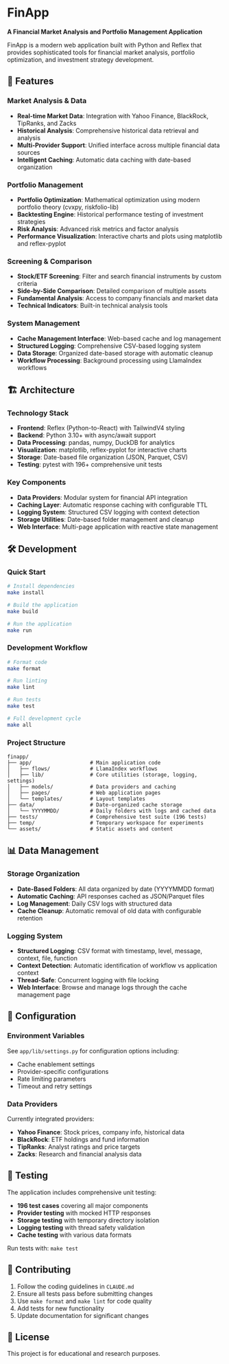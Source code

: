 # FinApp

**A Financial Market Analysis and Portfolio Management Application**

FinApp is a modern web application built with Python and Reflex that provides sophisticated tools for financial market analysis, portfolio optimization, and investment strategy development.

## 🚀 Features

### Market Analysis & Data
- **Real-time Market Data**: Integration with Yahoo Finance, BlackRock, TipRanks, and Zacks
- **Historical Analysis**: Comprehensive historical data retrieval and analysis
- **Multi-Provider Support**: Unified interface across multiple financial data sources
- **Intelligent Caching**: Automatic data caching with date-based organization

### Portfolio Management
- **Portfolio Optimization**: Mathematical optimization using modern portfolio theory (cvxpy, riskfolio-lib)
- **Backtesting Engine**: Historical performance testing of investment strategies
- **Risk Analysis**: Advanced risk metrics and factor analysis
- **Performance Visualization**: Interactive charts and plots using matplotlib and reflex-pyplot

### Screening & Comparison
- **Stock/ETF Screening**: Filter and search financial instruments by custom criteria
- **Side-by-Side Comparison**: Detailed comparison of multiple assets
- **Fundamental Analysis**: Access to company financials and market data
- **Technical Indicators**: Built-in technical analysis tools

### System Management
- **Cache Management Interface**: Web-based cache and log management
- **Structured Logging**: Comprehensive CSV-based logging system
- **Data Storage**: Organized date-based storage with automatic cleanup
- **Workflow Processing**: Background processing using LlamaIndex workflows

## 🏗️ Architecture

### Technology Stack
- **Frontend**: Reflex (Python-to-React) with TailwindV4 styling
- **Backend**: Python 3.10+ with async/await support
- **Data Processing**: pandas, numpy, DuckDB for analytics
- **Visualization**: matplotlib, reflex-pyplot for interactive charts
- **Storage**: Date-based file organization (JSON, Parquet, CSV)
- **Testing**: pytest with 196+ comprehensive unit tests

### Key Components
- **Data Providers**: Modular system for financial API integration
- **Caching Layer**: Automatic response caching with configurable TTL
- **Logging System**: Structured CSV logging with context detection
- **Storage Utilities**: Date-based folder management and cleanup
- **Web Interface**: Multi-page application with reactive state management

## 🛠️ Development

### Quick Start
```bash
# Install dependencies
make install

# Build the application
make build

# Run the application
make run
```

### Development Workflow
```bash
# Format code
make format

# Run linting
make lint

# Run tests
make test

# Full development cycle
make all
```

### Project Structure
```
finapp/
├── app/                   # Main application code
│   ├── flows/             # LlamaIndex workflows
│   ├── lib/               # Core utilities (storage, logging, settings)
│   ├── models/            # Data providers and caching
│   ├── pages/             # Web application pages
│   └── templates/         # Layout templates
├── data/                  # Date-organized cache storage
│   └── YYYYMMDD/          # Daily folders with logs and cached data
├── tests/                 # Comprehensive test suite (196 tests)
├── temp/                  # Temporary workspace for experiments
└── assets/                # Static assets and content
```

## 📊 Data Management

### Storage Organization
- **Date-Based Folders**: All data organized by date (YYYYMMDD format)
- **Automatic Caching**: API responses cached as JSON/Parquet files
- **Log Management**: Daily CSV logs with structured data
- **Cache Cleanup**: Automatic removal of old data with configurable retention

### Logging System
- **Structured Logging**: CSV format with timestamp, level, message, context, file, function
- **Context Detection**: Automatic identification of workflow vs application context
- **Thread-Safe**: Concurrent logging with file locking
- **Web Interface**: Browse and manage logs through the cache management page

## 🔧 Configuration

### Environment Variables
See `app/lib/settings.py` for configuration options including:
- Cache enablement settings
- Provider-specific configurations
- Rate limiting parameters
- Timeout and retry settings

### Data Providers
Currently integrated providers:
- **Yahoo Finance**: Stock prices, company info, historical data
- **BlackRock**: ETF holdings and fund information
- **TipRanks**: Analyst ratings and price targets
- **Zacks**: Research and financial analysis data

## 🧪 Testing

The application includes comprehensive unit testing:
- **196 test cases** covering all major components
- **Provider testing** with mocked HTTP responses
- **Storage testing** with temporary directory isolation
- **Logging testing** with thread safety validation
- **Cache testing** with various data formats

Run tests with: `make test`

## 📝 Contributing

1. Follow the coding guidelines in `CLAUDE.md`
2. Ensure all tests pass before submitting changes
3. Use `make format` and `make lint` for code quality
4. Add tests for new functionality
5. Update documentation for significant changes

## 📄 License

This project is for educational and research purposes.